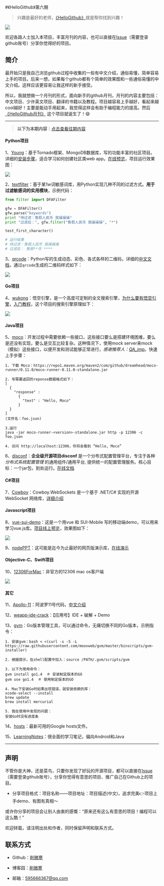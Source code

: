#《HelloGithub》第六期
>兴趣是最好的老师，[《HelloGithub》](https://github.com/521xueweihan/HelloGithub)就是帮你找到兴趣！

![](https://github.com/521xueweihan/HelloGithub/blob/master/01/img/hello-github.jpg)

欢迎各路人士加入本项目，丰富月刊的内容，也可以直接在[Issue](https://github.com/521xueweihan/HelloGithub/issues/new)（需要登录github账号）分享你觉得好的项目。

## 简介
最开始只是我自己浏览github过程中收集的一些有中文介绍，通俗易懂，简单容易上手的项目。后来一想，如果每个github都有个简单的效果图和一些通俗易懂的中文介绍。这样应该更容易让我这样的新手接受。

所以，我就想做一个月刊的形式，面向新手的github月刊，月刊的内容主要包括：中文项目、少许英文项目、翻译的书籍以及教程。项目越容易上手越好，看起来越cool越好！主要是能动手用起来，我觉得这样会有助于编程能力的提高。然后[《HelloGithub月刊》](https://github.com/521xueweihan/HelloGithub)
这个项目就诞生了！😄

---
>**以下为本期内容**｜[点击查看往期内容](https://github.com/521xueweihan/HelloGithub)

#### Python项目
1、[Young](https://github.com/shiyanhui/Young)：基于Tornado框架、MongoDB数据库，写的功能丰富的社区项目。详细的[安装步骤](https://github.com/shiyanhui/Young/blob/master/README_CN.md)，适合学习如何创建社区类web app。[在线预览](http://beyoung.io/)，项目运行效果图：

![](https://github.com/521xueweihan/HelloGithub/blob/master/06/img/young-show-min.png)

2、[textfilter](https://github.com/observerss/textfilter)：基于某1w词敏感词库，用Python实现几种不同的过滤方式。**用于过滤敏感词的实用模块**，示例代码：
```python
from filter import DFAFilter

gfw = DFAFilter()
gfw.parse("keywords")
print "待过滤：售假人民币 我操操操"
print "过滤后：", gfw.filter("售假人民币 我操操操", "*")

test_first_character()

# 运行结果
# 待过滤：售假人民币 我操操操
# 过滤后： 售假**币 ****
```

3、[qrcode](https://github.com/sylnsfar/qrcode)：Python写的生成动态、彩色、各式各样的二维码，详细的[中文文档](https://github.com/sylnsfar/qrcode/blob/master/README-cn.md)，通过`qrcode`生成的二维码样式如下：

![](https://github.com/521xueweihan/HelloGithub/blob/master/06/img/qrcode-show-min.png)

#### Go项目
4、[wukong](https://github.com/huichen/wukong)：悟空引擎，是一个高度可定制的全文搜索引擎，[为什么要有悟空引擎](https://github.com/huichen/wukong/blob/master/docs/why_wukong.md)，[入门教程](https://github.com/huichen/wukong/blob/master/docs/codelab.md)，这个项目的搜索引擎原理如下：

![](https://github.com/521xueweihan/HelloGithub/blob/master/06/img/wukong-show-min.png)

#### Java项目
5、[moco](https://github.com/dreamhead/moco)：开发过程中需要依赖一些接口，这些接口要么是搭建环境困难，要么是还没有实现，要么是交互比较复杂。这种情况下，使用mock server来mock（模拟）这些接口，以便开发和测试能够正常进行，*感谢推荐人：[QA_imp](https://home.cnblogs.com/u/bu1tcat/)*。快速上手步骤：
```
1. 下载 Moco：https://repo1.maven.org/maven2/com/github/dreamhead/moco-runner/0.11.0/moco-runner-0.11.0-standalone.jar

2. 写需要返回的reponse数据格式如下：
[
  {
    "response" :
      {
        "text" : "Hello, Moco"
      }
  }
]
(文件名：foo.json)

3.运行
java -jar moco-runner-<version>-standalone.jar http -p 12306 -c foo.json

4. 访问 http://localhost:12306，你将会看到 “Hello, Moco”
```

6、[disconf](https://github.com/knightliao/disconf)：**企业级开源项目disconf** 是一个分布式配置管理平台，专注于各种 *分布式系统配置管理* 的通用组件/通用平台, 提供统一的配置管理服务。核心目标：一个jar包，到处运行。[在线文档](http://disconf.readthedocs.io/zh_CN/latest/index.html)

#### C#项目
7、[Cowboy](https://github.com/gaochundong/Cowboy)：Cowboy.WebSockets 是一个基于 .NET/C# 实现的开源 WebSocket 网络库，[详细介绍](http://www.cnblogs.com/gaochundong/p/cowboy_websockets.html)

#### Javascript项目
8、[vue-sui-demo](https://github.com/eteplus/vue-sui-demo)：这是一个用vue 和 SUI-Mobile 写的移动端demo，可以用来学习vue.js库。[项目线上预览](http://eteplus.github.io/vue-sui-demo)，效果图如下：

![](https://github.com/521xueweihan/HelloGithub/blob/master/06/img/vue-sui-demo-show-min.png)

9、[nodePPT](https://github.com/ksky521/nodePPT)：这可能是迄今为止最好的网页版演示库，[在线演示](http://qdemo.sinaapp.com/)

#### Objective-C、Swift项目
10、[12306ForMac](https://github.com/fancymax/12306ForMac)：非官方的12306 mac os客户端

![](https://github.com/521xueweihan/HelloGithub/blob/master/06/img/12306ForMac-show-min.png)


#### 其它
11、[Apollo-11](https://github.com/chrislgarry/Apollo-11)：阿波罗11号代码，[中文介绍](https://github.com/chrislgarry/Apollo-11/blob/master/README.zh_cn.md)

12、[weapp-ide-crack](https://github.com/gavinkwoe/weapp-ide-crack)：【应用号】IDE + 破解 + Demo

13、[gvm](https://github.com/moovweb/gvm)：Go版本管理工具，可以通过命令，无痛切换不同的Go版本，示例指令：
```
1. 安装gvm：bash < <(curl -s -S -L https://raw.githubusercontent.com/moovweb/gvm/master/binscripts/gvm-installer)

2. 根据提示，在shell配置中加入：source /PATH/.gvm/scripts/gvm

3. 以下为常用命令：
gvm install go1.4  ＃ 安装制定版本的GO
gvm use go1.4  ＃ 使用制定版本的GO

4. Mac下安装Go时如果出现错误，就安装依赖的库：
xcode-select --install
brew update
brew install mercurial

5. 我在使用中发现的问题：
安装Go时没有进度条
```

14、[hosts](https://github.com/racaljk/hosts)：最新可用的Google hosts文件。

15、[LearningNotes](https://github.com/GeniusVJR/LearningNotes)：很全面的学习笔记，偏向Android和Java

---
## 声明
不管你是大神，还是菜鸟，只要你发现了好玩的开源项目，都可以直接在[Issue](https://github.com/521xueweihan/HelloGithub/issues/new)（需要登录github账号），分享你觉得有意思的项目、推广自己在Github上的项目。

- 分享项目格式：项目名称——项目地址：项目描述(中文)，追求完美👉项目上手demo、有图有真相～

或许你分享的项目会让别人由衷的感慨：“原来还有这么有意思的项目！编程可以这么酷！”

欢迎转载，请注明出处和作者，同时保留声明和联系方式。

## 联系方式
- Github：[削微寒](https://github.com/521xueweihan)

- 博客园：[削微寒](http://www.cnblogs.com/xueweihan/)

- 邮箱：595666367@qq.com
